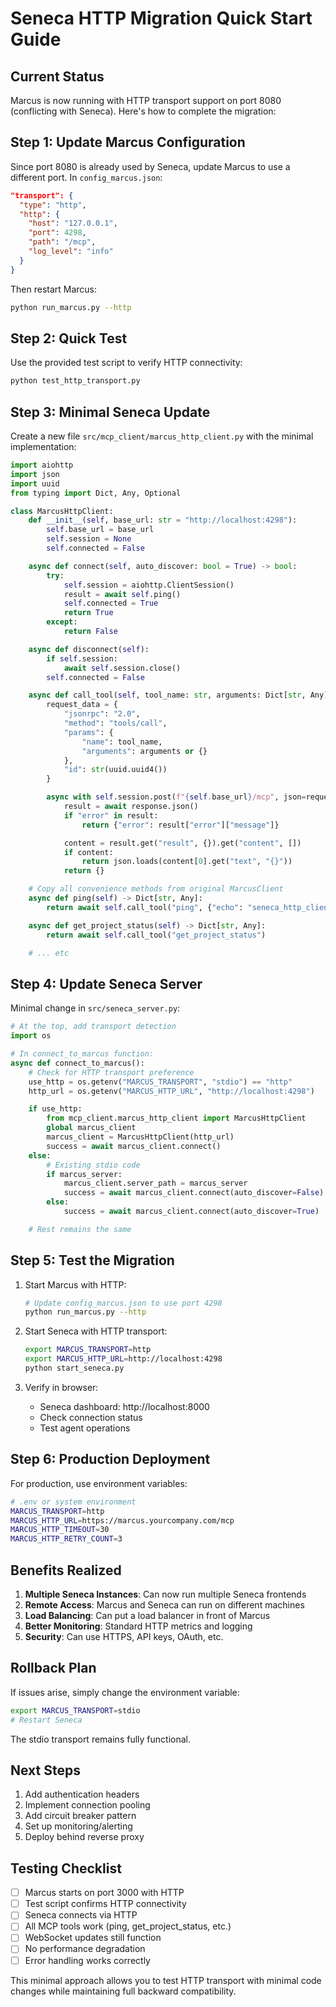 # Seneca HTTP Migration Quick Start Guide

## Current Status

Marcus is now running with HTTP transport support on port 8080 (conflicting with Seneca). Here's how to complete the migration:

## Step 1: Update Marcus Configuration

Since port 8080 is already used by Seneca, update Marcus to use a different port. In `config_marcus.json`:

```json
"transport": {
  "type": "http",
  "http": {
    "host": "127.0.0.1",
    "port": 4298,
    "path": "/mcp",
    "log_level": "info"
  }
}
```

Then restart Marcus:
```bash
python run_marcus.py --http
```

## Step 2: Quick Test

Use the provided test script to verify HTTP connectivity:

```bash
python test_http_transport.py
```

## Step 3: Minimal Seneca Update

Create a new file `src/mcp_client/marcus_http_client.py` with the minimal implementation:

```python
import aiohttp
import json
import uuid
from typing import Dict, Any, Optional

class MarcusHttpClient:
    def __init__(self, base_url: str = "http://localhost:4298"):
        self.base_url = base_url
        self.session = None
        self.connected = False

    async def connect(self, auto_discover: bool = True) -> bool:
        try:
            self.session = aiohttp.ClientSession()
            result = await self.ping()
            self.connected = True
            return True
        except:
            return False

    async def disconnect(self):
        if self.session:
            await self.session.close()
        self.connected = False

    async def call_tool(self, tool_name: str, arguments: Dict[str, Any] = None) -> Dict[str, Any]:
        request_data = {
            "jsonrpc": "2.0",
            "method": "tools/call",
            "params": {
                "name": tool_name,
                "arguments": arguments or {}
            },
            "id": str(uuid.uuid4())
        }

        async with self.session.post(f"{self.base_url}/mcp", json=request_data) as response:
            result = await response.json()
            if "error" in result:
                return {"error": result["error"]["message"]}

            content = result.get("result", {}).get("content", [])
            if content:
                return json.loads(content[0].get("text", "{}"))
            return {}

    # Copy all convenience methods from original MarcusClient
    async def ping(self) -> Dict[str, Any]:
        return await self.call_tool("ping", {"echo": "seneca_http_client"})

    async def get_project_status(self) -> Dict[str, Any]:
        return await self.call_tool("get_project_status")

    # ... etc
```

## Step 4: Update Seneca Server

Minimal change in `src/seneca_server.py`:

```python
# At the top, add transport detection
import os

# In connect_to_marcus function:
async def connect_to_marcus():
    # Check for HTTP transport preference
    use_http = os.getenv("MARCUS_TRANSPORT", "stdio") == "http"
    http_url = os.getenv("MARCUS_HTTP_URL", "http://localhost:4298")

    if use_http:
        from mcp_client.marcus_http_client import MarcusHttpClient
        global marcus_client
        marcus_client = MarcusHttpClient(http_url)
        success = await marcus_client.connect()
    else:
        # Existing stdio code
        if marcus_server:
            marcus_client.server_path = marcus_server
            success = await marcus_client.connect(auto_discover=False)
        else:
            success = await marcus_client.connect(auto_discover=True)

    # Rest remains the same
```

## Step 5: Test the Migration

1. Start Marcus with HTTP:
   ```bash
   # Update config_marcus.json to use port 4298
   python run_marcus.py --http
   ```

2. Start Seneca with HTTP transport:
   ```bash
   export MARCUS_TRANSPORT=http
   export MARCUS_HTTP_URL=http://localhost:4298
   python start_seneca.py
   ```

3. Verify in browser:
   - Seneca dashboard: http://localhost:8000
   - Check connection status
   - Test agent operations

## Step 6: Production Deployment

For production, use environment variables:

```bash
# .env or system environment
MARCUS_TRANSPORT=http
MARCUS_HTTP_URL=https://marcus.yourcompany.com/mcp
MARCUS_HTTP_TIMEOUT=30
MARCUS_HTTP_RETRY_COUNT=3
```

## Benefits Realized

1. **Multiple Seneca Instances**: Can now run multiple Seneca frontends
2. **Remote Access**: Marcus and Seneca can run on different machines
3. **Load Balancing**: Can put a load balancer in front of Marcus
4. **Better Monitoring**: Standard HTTP metrics and logging
5. **Security**: Can use HTTPS, API keys, OAuth, etc.

## Rollback Plan

If issues arise, simply change the environment variable:
```bash
export MARCUS_TRANSPORT=stdio
# Restart Seneca
```

The stdio transport remains fully functional.

## Next Steps

1. Add authentication headers
2. Implement connection pooling
3. Add circuit breaker pattern
4. Set up monitoring/alerting
5. Deploy behind reverse proxy

## Testing Checklist

- [ ] Marcus starts on port 3000 with HTTP
- [ ] Test script confirms HTTP connectivity
- [ ] Seneca connects via HTTP
- [ ] All MCP tools work (ping, get_project_status, etc.)
- [ ] WebSocket updates still function
- [ ] No performance degradation
- [ ] Error handling works correctly

This minimal approach allows you to test HTTP transport with minimal code changes while maintaining full backward compatibility.
